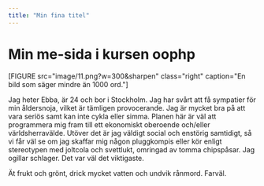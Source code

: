 ```yaml
---
title: "Min fina titel"
---
```

Min me-sida i kursen oophp
=========================

[FIGURE src="image/11.png?w=300&sharpen" class="right" caption="En bild som säger mindre än 1000 ord."]

Jag heter Ebba, är 24 och bor i Stockholm.
Jag har svårt att få sympatier för min åldersnoja, vilket är tämligen provocerande.
Jag är mycket bra på att vara seriös samt kan inte cykla eller simma.
Planen här är väl att programmera mig fram till ett ekonomiskt oberoende och/eller världsherravälde.
Utöver det är jag väldigt social och enstörig samtidigt, så vi får väl se om jag skaffar mig
någon pluggkompis eller kör enligt stereotypen med joltcola och svettlukt, omringad av tomma chipspåsar.
Jag ogillar schlager. Det var väl det viktigaste.


Ät frukt och grönt, drick mycket vatten och undvik rånmord.
Farväl.
